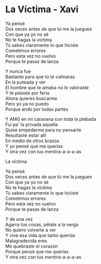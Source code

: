 ﻿# La Víctima - Xavi
Ya pensé  
Dos veces antes de que tú me la juegues  
Con que ya yo no sé  
No te hagas la víctima  
Tú sabes claramente lo que hiciste  
Cometimos errores  
Pero esta vez no vuelvo  
Porque te pasas de lanza

Y nunca fue  
Bastante para que tú te calmaras  
En la puteada y ver  
El hombre que te amaba no lo valoraste  
Y te pelaste por feria  
Ahora quieres buscarme  
Pero yo ya no puedo  
Porque ando por todas partes

Y AMG en mi caravana con toda la plebada  
Fui pa' la privada aquella  
Quise empedarme para no pensarte  
Resultaste estar allí  
En medio de otros brazos  
Y yo pensé que me querías  
Y otra vez con tus mentira-a-a-a-as

La víctima

Ya pensé  
Dos veces antes de que tú me la juegues  
Con que ya yo no sé  
No te hagas la víctima  
Tú sabes claramente lo que hiciste  
Cometimos errores  
Pero esta vez no vuelvo  
Porque te pasas de lanza

Y de una vez  
Agarra tus cosas, pélate a la verga  
No quiero volverte a ver  
Y vive esa vida que tanto querías  
Malagradecida eres  
Me quebraste el corazón  
Porque pensé que me querías  
Y otra vez con tus mentira-a-a-a-as
